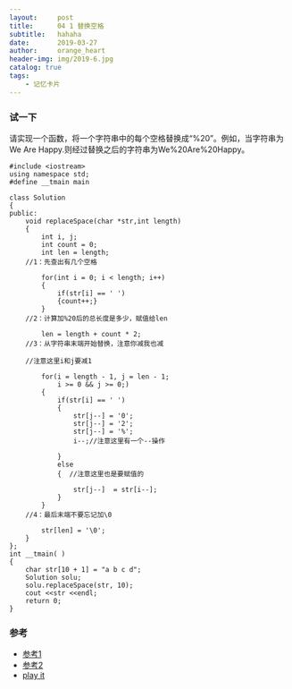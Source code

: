 ```yaml
---
layout:     post
title:      04 1 替换空格
subtitle:   hahaha
date:       2019-03-27
author:     orange_heart
header-img: img/2019-6.jpg
catalog: true
tags:
    - 记忆卡片
---
```


### 试一下

请实现一个函数，将一个字符串中的每个空格替换成“%20”。例如，当字符串为We Are Happy.则经过替换之后的字符串为We%20Are%20Happy。

```objc
#include <iostream>
using namespace std;
#define __tmain main

class Solution
{
public:
	void replaceSpace(char *str,int length)
    {
        int i, j;
        int count = 0;
        int len = length;  
	//1：先查出有几个空格
	
        for(int i = 0; i < length; i++)
        {
            if(str[i] == ' ')
            {count++;}
        }  
	//2：计算加%20后的总长度是多少，赋值给len
	
        len = length + count * 2;  
	//3：从字符串末端开始替换，注意你减我也减
	
	//注意这里i和j要减1
	
        for(i = length - 1, j = len - 1;
            i >= 0 && j >= 0;)
        {
            if(str[i] == ' ')
            {
                str[j--] = '0';
                str[j--] = '2';
                str[j--] = '%';
                i--;//注意这里有一个--操作
                
            }
            else
            {  //注意这里也是要赋值的
	    
                str[j--]  = str[i--];
            }
        }  
	//4：最后末端不要忘记加\0
	
        str[len] = '\0';
	}
};
int __tmain( )
{
    char str[10 + 1] = "a b c d";
    Solution solu;
    solu.replaceSpace(str, 10);
    cout <<str <<endl;
    return 0;
}

```

### 参考

- [参考1](https://github.com/zhedahht/CodingInterviewChinese2)
- [参考2](https://github.com/gatieme/CodingInterviews)
- [play it](https://www.nowcoder.com/practice/4060ac7e3e404ad1a894ef3e17650423?tpId=13&tqId=11155&rp=1&ru=/ta/coding-interviews&qru=/ta/coding-interviews/question-ranking)
<!--stackedit_data:
eyJoaXN0b3J5IjpbMTQ5MDkyNzYwMyw1NDk0NTY2MDIsNTQ5ND
U2NjAyXX0=
-->